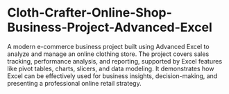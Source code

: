 # Cloth-Crafter-Online-Shop-Business-Project-Advanced-Excel

A modern e-commerce business project built using Advanced Excel to analyze and manage an online clothing store. The project covers sales tracking, performance analysis, and reporting, supported by Excel features like pivot tables, charts, slicers, and data modeling. It demonstrates how Excel can be effectively used for business insights, decision-making, and presenting a professional online retail strategy.
